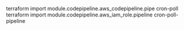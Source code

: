 terraform import module.codepipeline.aws_codepipeline.pipe cron-poll
terraform import module.codepipeline.aws_iam_role.pipeline cron-poll-pipeline
